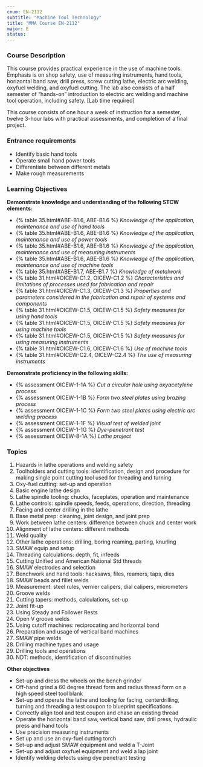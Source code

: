```yaml
---
cnum: EN-2112
subtitle: "Machine Tool Technology"
title: "MMA Course EN-2112"
major: E
status: 
---
```


### Course Description

This course provides practical experience in the use of machine tools. Emphasis is on shop safety, use of measuring instruments, hand tools, horizontal band saw, drill press, screw cutting lathe, electric arc welding, oxyfuel welding, and oxyfuel cutting. The lab also consists of a half semester of “hands-on” introduction to electric arc welding and machine tool operation, including safety. [Lab time required]

This course consists of one hour a week of instruction for a semester, twelve 3-hour labs with practical assessments, and completion of a final project.

### Entrance requirements

* Identify basic hand tools
* Operate small hand power tools
* Differentiate between different metals
* Make rough measurements


### Learning Objectives

**Demonstrate knowledge and understanding of the following STCW elements:**

* {% table 35.html#ABE-B1.6, ABE-B1.6 %} *Knowledge of the application, maintenance and use of hand tools*
* {% table 35.html#ABE-B1.6, ABE-B1.6 %} *Knowledge of the application, maintenance and use of power tools*
* {% table 35.html#ABE-B1.6, ABE-B1.6 %} *Knowledge of the application, maintenance and use of measuring instruments*
* {% table 35.html#ABE-B1.6, ABE-B1.6 %} *Knowledge of the application, maintenance and use of machine tools*
* {% table 35.html#ABE-B1.7, ABE-B1.7 %} *Knowledge of metalwork*
* {% table 31.html#OICEW-C1.2, OICEW-C1.2 %} *Characteristics and limitations of processes used for fabrication and repair*
* {% table 31.html#OICEW-C1.3, OICEW-C1.3 %} *Properties and parameters considered in the fabrication and repair of systems and components*
* {% table 31.html#OICEW-C1.5, OICEW-C1.5 %} *Safety measures for using hand tools*
* {% table 31.html#OICEW-C1.5, OICEW-C1.5 %} *Safety measures for using machine tools*
* {% table 31.html#OICEW-C1.5, OICEW-C1.5 %} *Safety measures for using measuring instruments*
* {% table 31.html#OICEW-C1.6, OICEW-C1.6 %} *Use of machine tools*
* {% table 31.html#OICEW-C2.4, OICEW-C2.4 %} *The use of measuring instruments*

**Demonstrate proficiency in the following skills:**

* {% assessment OICEW-1-1A %} *Cut a circular hole using oxyacetylene process*
* {% assessment OICEW-1-1B %} *Form two steel plates using brazing process*
* {% assessment OICEW-1-1C %} *Form two steel plates using electric arc welding process*
* {% assessment OICEW-1-1F %} *Visual test of welded joint*
* {% assessment OICEW-1-1G %} *Dye-penetrant test*
* {% assessment OICEW-8-1A %} *Lathe project*

### Topics

1. Hazards in lathe operations and welding safety
2. Toolholders and cutting tools: identification, design and procedure for making single point cutting tool used for threading and turning
3. Oxy-fuel cutting: set-up and operation
4. Basic engine lathe design
5. Lathe spindle tooling: chucks, faceplates, operation and maintenance
6. Lathe controls: spindle speeds, feeds, operations, direction, threading
7. Facing and center drilling in the lathe
8. Base metal prep: cleaning, joint design, and joint prep
9. Work between lathe centers: difference between chuck and center work
10. Alignment of lathe centers: different methods
11. Weld quality
12. Other lathe operations: drilling, boring reaming, parting, knurling
13. SMAW equip and setup
14. Threading calculations: depth, fit, infeeds
15. Cutting Unified and American National Std threads
16. SMAW electrodes and selection
17. Benchwork and hand tools: hacksaws, files, reamers, taps, dies
18. SMAW beads and fillet welds
19. Measurement: steel rules, vernier calipers, dial calipers, micrometers
20. Groove welds
21. Cutting tapers: methods, calculations, set-up
22. Joint fit-up
23. Using Steady and Follower Rests
24. Open V groove welds
25. Using cutoff machines: reciprocating and horizontal band
26. Preparation and usage of vertical band machines
27. SMAW pipe welds
28. Drilling machine types and usage
29. Drilling tools and operations
30. NDT: methods, identification of discontinuities



**Other objectives**

* Set-up and dress the wheels on the bench grinder
* Off-hand grind a 60 degree thread form and radius thread form on a high speed steel tool blank
* Set-up and operate the lathe and tooling for facing, centerdrilling, turning and threading a test coupon to blueprint specifications
* Correctly align tool and test coupon and chase an existing thread
* Operate the horizontal band saw, vertical band saw, drill press, hydraulic press and hand tools
* Use precision measuring instruments
* Set up and use an oxy-fuel cutting torch
* Set-up and adjust SMAW equipment and weld a T-Joint
* Set-up and adjust oxyfuel equipment and weld a lap joint
* Identify welding defects using dye penetrant testing




